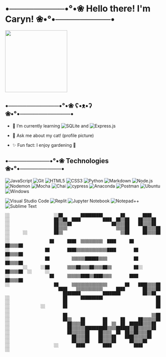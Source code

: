 
#  •─────────•°•❀ Hello there! I'm Caryn! ❀•°•─────────•

<img align="center" height="200" src="https://media.discordapp.net/attachments/1022007941169164309/1113785485056294945/IMG_7395.gif?ex=662d84d0&is=662c3350&hm=a6920d92d9dac9e96abe72cb7eab3464bd2467ef318dbfc959dee82010675468&" />
</a>

##  •───────────•°•❀ ʕ•ᴥ•ʔ ❀•°•───────────•
<!--
**cvryn/cvryn** is a ✨ _special_ ✨ repository because its `README.md` (this file) appears on your GitHub profile.

Here are some ideas to get you started:

- 🔭 I’m currently working on ...
- 🌱 I’m currently learning ...
- 👯 I’m looking to collaborate on ...
- 🤔 I’m looking for help with ...
- 💬 Ask me about ...
- 📫 How to reach me: ...
- 😄 Pronouns: ...
- ⚡ Fun fact: ...
-->

- 🌱 I’m currently learning ![SQLite](https://img.shields.io/badge/sqlite-%2307405e.svg?style=for-the-badge&logo=sqlite&logoColor=white)
 and ![Express.js](https://img.shields.io/badge/express.js-%23404d59.svg?style=for-the-badge&logo=express&logoColor=%2361DAFB)

- 💬 Ask me about my cat! (profile picture)
- ✨ Fun fact: I enjoy gardening 🌱

##  •─────────•°•❀ Technologies ❀•°•─────────•
![JavaScript](https://img.shields.io/badge/javascript-%23323330.svg?style=for-the-badge&logo=javascript&logoColor=%23F7DF1E)
![Git](https://img.shields.io/badge/git-%23F05033.svg?style=for-the-badge&logo=git&logoColor=white)
![HTML5](https://img.shields.io/badge/html5-%23E34F26.svg?style=for-the-badge&logo=html5&logoColor=white)
![CSS3](https://img.shields.io/badge/css3-%231572B6.svg?style=for-the-badge&logo=css3&logoColor=white)
![Python](https://img.shields.io/badge/python-3670A0?style=for-the-badge&logo=python&logoColor=ffdd54)
![Markdown](https://img.shields.io/badge/Markdown-000000?style=for-the-badge&logo=markdown&logoColor=white)
![Node.js](https://img.shields.io/badge/Node.js-43853D?style=for-the-badge&logo=node.js&logoColor=white)
![Nodemon](https://img.shields.io/badge/NODEMON-%23323330.svg?style=for-the-badge&logo=nodemon&logoColor=%BBDEAD)
![Mocha](https://img.shields.io/badge/mocha.js-323330?style=for-the-badge&logo=mocha&logoColor=Brown)
![Chai](https://img.shields.io/badge/chai.js-323330?style=for-the-badge&logo=chai&logoColor=red)
![cypress](https://img.shields.io/badge/-cypress-%23E5E5E5?style=for-the-badge&logo=cypress&logoColor=058a5e)
![Anaconda](https://img.shields.io/badge/Anaconda-%2344A833.svg?style=for-the-badge&logo=anaconda&logoColor=white)
![Postman](https://img.shields.io/badge/Postman-FF6C37?style=for-the-badge&logo=postman&logoColor=white)
![Ubuntu](https://img.shields.io/badge/Ubuntu-E95420?style=for-the-badge&logo=ubuntu&logoColor=white)
![Windows](https://img.shields.io/badge/Windows-0078D6?style=for-the-badge&logo=windows&logoColor=white)

![Visual Studio Code](https://img.shields.io/badge/Visual%20Studio%20Code-0078d7.svg?style=for-the-badge&logo=visual-studio-code&logoColor=white)
![Replit](https://img.shields.io/badge/Replit-DD1200?style=for-the-badge&logo=Replit&logoColor=white)
![Jupyter Notebook](https://img.shields.io/badge/jupyter-%23FA0F00.svg?style=for-the-badge&logo=jupyter&logoColor=white)
![Notepad++](https://img.shields.io/badge/Notepad++-90E59A.svg?style=for-the-badge&logo=notepad%2b%2b&logoColor=black)
![Sublime Text](https://img.shields.io/badge/sublime_text-%23575757.svg?style=for-the-badge&logo=sublime-text&logoColor=important)

```
░░                    ░░██        ██████████        ██        ████
░░                    ██▒▒██  ████          ████  ██▒▒██    ██▒▒▒▒██
░░                    ██▒▒▒▒██                  ██▒▒▒▒██    ██▒▒▒▒██
░░                    ██▒▒▒▒                      ▒▒▒▒██      ██▒▒▒▒██
░░      ░░            ██▒▒                          ▒▒██      ██▒▒▒▒██    ░░
░░                  ██      ████  ▒▒▒▒▒▒▒▒▒▒  ████      ██      ██▒▒▒▒██
░░                ██        ████▒▒▒▒▒▒▒▒▒▒▒▒▒▒████        ██    ██▒▒▒▒██
░░                ██          ▒▒▒▒▒▒██████▒▒▒▒            ██    ██▒▒▒▒██
        ░░      ░░██        ▒▒▒▒██▒▒▒▒██▒▒▒▒██▒▒          ██░░  ██▒▒▒▒██  ░░      ░░
░░                  ██      ▒▒▒▒▒▒████▒▒████▒▒▒▒        ████    ██▒▒▒▒██
░░                    ██      ▒▒▒▒▒▒▒▒▒▒▒▒▒▒▒▒        ██    ████▒▒▒▒██
                        ████    ▒▒▒▒▒▒▒▒▒▒▒▒      ████        ██▒▒▒▒██
                          ████████          ████████          ██▒▒██
░░                        ██      ██████████                        ██
░░                        ██                                        ██
░░              ░░        ██                                        ██            ░░
░░                        ██                                      ▒▒██
░░                        ██▒▒    ██        ██      ██      ██▒▒▒▒▒▒██
░░                          ██▒▒▒▒██        ██  ▒▒  ██  ██████▒▒▒▒██
░░                          ██▒▒▒▒▒▒██████████▒▒▒▒██████▒▒██▒▒▒▒▒▒██
░░                          ██▒▒▒▒▒▒██    ██▒▒▒▒  ██  ██▒▒██▒▒▒▒██
░░                            ██▒▒▒▒██    ██▒▒▒▒██    ████▒▒▒▒▒▒██
░░                            ██▒▒▒▒██    ██▒▒▒▒██      ██▒▒▒▒██
░░                    ░░        ████        ████          ████
░░
```
